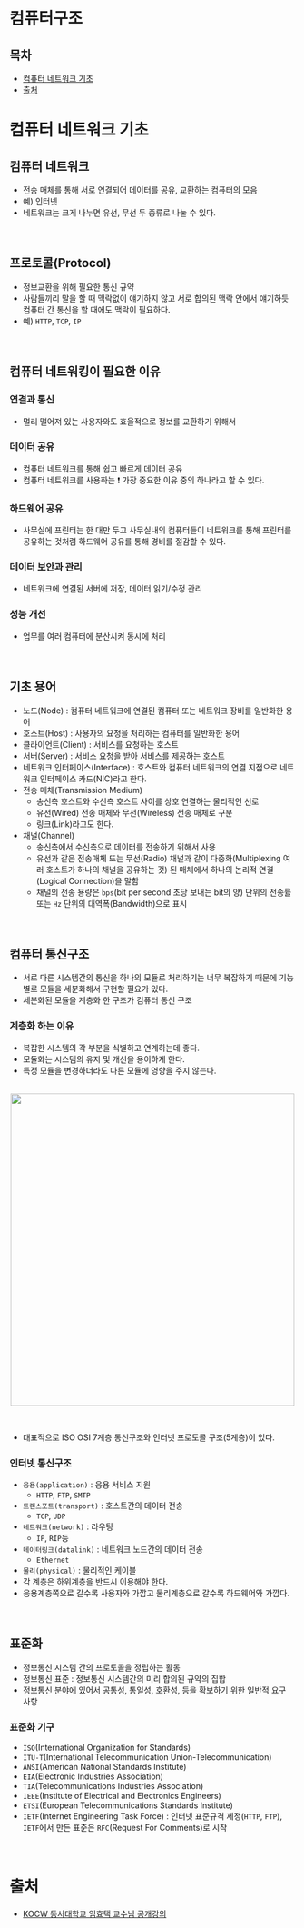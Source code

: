 # 컴퓨터구조<br>
## 목차<br>
* [컴퓨터 네트워크 기초](#컴퓨터-네트워크-기초)
* [출처](#출처)

# 컴퓨터 네트워크 기초
## 컴퓨터 네트워크
* 전송 매체를 통해 서로 연결되어 데이터를 공유, 교환하는 컴퓨터의 모음
* 예) 인터넷
* 네트워크는 크게 나누면 유선, 무선 두 종류로 나눌 수 있다.<br><br><br>

## 프로토콜(Protocol)
* 정보교환을 위해 필요한 통신 규약
* 사람들끼리 말을 할 때 맥락없이 얘기하지 않고 서로 합의된 맥락 안에서 얘기하듯 컴퓨터 간 통신을 할 때에도 맥락이 필요하다.
* 예) `HTTP`, `TCP`, `IP`<br><br><br>

## 컴퓨터 네트워킹이 필요한 이유
### 연결과 통신
* 멀리 떨어져 있는 사용자와도 효율적으로 정보를 교환하기 위해서

### 데이터 공유
* 컴퓨터 네트워크를 통해 쉽고 빠르게 데이터 공유
* 컴퓨터 네트워크를 사용하는 ❗️ 가장 중요한 이유 중의 하나라고 할 수 있다.

### 하드웨어 공유
* 사무실에 프린터는 한 대만 두고 사무실내의 컴퓨터들이 네트워크를 통해 프린터를 공유하는 것처럼 하드웨어 공유를 통해 경비를 절감할 수 있다.

### 데이터 보안과 관리
* 네트워크에 연결된 서버에 저장, 데이터 읽기/수정 관리

### 성능 개선
* 업무를 여러 컴퓨터에 분산시켜 동시에 처리<br><br><br>

## 기초 용어
* 노드(Node) : 컴퓨터 네트워크에 연결된 컴퓨터 또는 네트워크 장비를 일반화한 용어
* 호스트(Host) : 사용자의 요청을 처리하는 컴퓨터를 일반화한 용어
* 클라이언트(Client) : 서비스를 요청하는 호스트
* 서버(Server) : 서비스 요청을 받아 서비스를 제공하는 호스트
* 네트워크 인터페이스(Interface) : 호스트와 컴퓨터 네트워크의 연결 지점으로 네트워크 인터페이스 카드(NIC)라고 한다.
* 전송 매체(Transmission Medium)
    * 송신측 호스트와 수신측 호스트 사이를 상호 연결하는 물리적인 선로
    * 유선(Wired) 전송 매체와 무선(Wireless) 전송 매체로 구분
    * 링크(Link)라고도 한다.
* 채널(Channel)
    * 송신측에서 수신측으로 데이터를 전송하기 위해서 사용
    * 유선과 같은 전송매체 또는 무선(Radio) 채널과 같이 다중화(Multiplexing 여러 호스트가 하나의 채널을 공유하는 것) 된 매체에서 하나의 논리적 연결(Logical Connection)을 말함
    * 채널의 전송 용량은 `bps`(bit per second 초당 보내는 bit의 양) 단위의 전송률 또는 `Hz` 단위의 대역폭(Bandwidth)으로 표시<br><br><br>
    
## 컴퓨터 통신구조
* 서로 다른 시스템간의 통신을 하나의 모듈로 처리하기는 너무 복잡하기 때문에 기능별로 모듈을 세분화해서 구현할 필요가 있다. 
* 세분화된 모듈을 계층화 한 구조가 컴퓨터 통신 구조

### 계층화 하는 이유
* 복잡한 시스템의 각 부분을 식별하고 연계하는데 좋다.
* 모듈화는 시스템의 유지 및 개선을 용이하게 한다.
* 특정 모듈을 변경하더라도 다른 모듈에 영향을 주지 않는다.<br><br>

<p align="center"><img src="https://miro7923.github.io/assets/images/networkHierarchy.png" width="500px" height="550px"></p><br>

* 대표적으로 ISO OSI 7계층 통신구조와 인터넷 프로토콜 구조(5계층)이 있다.

### 인터넷 통신구조
* `응용(application)` : 응용 서비스 지원
    * `HTTP`, `FTP`, `SMTP`
* `트랜스포트(transport)` : 호스트간의 데이터 전송
    * `TCP`, `UDP`
* `네트워크(network)` : 라우팅
    * `IP`, `RIP`등
* `데이터링크(datalink)` : 네트워크 노드간의 데이터 전송
    * `Ethernet`
* `물리(physical)` : 물리적인 케이블<br>
* 각 계층은 하위계층을 반드시 이용해야 한다.
* 응용계층쪽으로 갈수록 사용자와 가깝고 물리계층으로 갈수록 하드웨어와 가깝다.<br><br><br>

## 표준화
* 정보통신 시스템 간의 프로토콜을 정립하는 활동
* 정보통신 표준 : 정보통신 시스템간의 미리 합의된 규약의 집합
* 정보통신 분야에 있어서 공통성, 통일성, 호환성, 등을 확보하기 위한 일반적 요구 사항

### 표준화 기구
* `ISO`(International Organization for Standards)
* `ITU-T`(International Telecommunication Union-Telecommunication)
* `ANSI`(American National Standards Institute)
* `EIA`(Electronic Industries Association)
* `TIA`(Telecommunications Industries Association)
* `IEEE`(Institute of Electrical and Electronics Engineers)
* `ETSI`(European Telecommunications Standards Institute)
* `IETF`(Internet Engineering Task Force) : 인터넷 표준규격 제정(`HTTP`, `FTP`), `IETF`에서 만든 표준은 `RFC`(Request For Comments)로 시작<br><br><br>

# 출처
* [KOCW 동서대학교 임효택 교수님 공개강의](http://www.kocw.net/home/search/kemView.do?kemId=1357811&ar=relateCourse)
